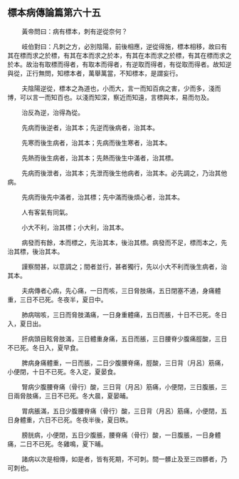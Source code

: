 ## 標本病傳論篇第六十五

<p>&emsp;&emsp;
黃帝問曰：病有標本，刺有逆從奈何？
</p>
<p>&emsp;&emsp;
岐伯對曰：凡刺之方，必別陰陽，前後相應，逆從得施，標本相移，故曰有其在標而求之於標，有其在本而求之於本，有其在本而求之於標，有其在標而求之於本。故治有取標而得者，有取本而得者，有逆取而得者，有從取而得者。故知逆與從，正行無問，知標本者，萬舉萬當，不知標本，是謂妄行。
</p>
<p>&emsp;&emsp;
夫陰陽逆從，標本之為道也，小而大，言一而知百病之害，少而多，淺而博，可以言一而知百也。以淺而知深，察近而知遠，言標與本，易而勿及。
</p>
<p>&emsp;&emsp;
治反為逆，治得為從。
</p>
<p>&emsp;&emsp;
先病而後逆者，治其本；先逆而後病者，治其本。
</p>
<p>&emsp;&emsp;
先寒而後生病者，治其本；先病而後生寒者，治其本。
</p>
<p>&emsp;&emsp;
先熱而後生病者，治其本；先熱而後生中滿者，治其標。
</p>
<p>&emsp;&emsp;
先病而後泄者，治其本；先泄而後生他病者，治其本。必先調之，乃治其他病。
</p>
<p>&emsp;&emsp;
先病而後先中滿者，治其標；先中滿而後煩心者，治其本。
</p>
<p>&emsp;&emsp;
人有客氣有同氣。
</p>
<p>&emsp;&emsp;
小大不利，治其標；小大利，治其本。
</p>
<p>&emsp;&emsp;
病發而有餘，本而標之，先治其本，後治其標。病發而不足，標而本之，先治其標，後治其本。
</p>
<p>&emsp;&emsp;
謹察間甚，以意調之；間者並行，甚者獨行，先以小大不利而後生病者，治其本。
</p>
<p>&emsp;&emsp;
夫病傳者心病，先心痛，一日而咳，三日脅肢痛，五日閉塞不通，身痛體重，三日不已死。冬夜半，夏日中。
</p>
<p>&emsp;&emsp;
肺病喘咳，三日而脅肢滿痛，一日身重體痛，五日而脹，十日不已死。冬日入，夏日出。
</p>
<p>&emsp;&emsp;
肝病頭目眩脅肢滿，三日體重身痛，五日而脹，三日腰脊少腹痛脛酸，三日不已死。冬日入，夏早食。
</p>
<p>&emsp;&emsp;
脾病身痛體重，一日而脹，二日少腹腰脊痛，脛酸，三日背（月呂）筋痛，小便閉，十日不已死。冬入定，夏晏食。
</p>
<p>&emsp;&emsp;
腎病少腹腰脊痛（骨行）酸，三日背（月呂）筋痛，小便閉，三日腹脹，三日兩脅肢痛，三日不已死。冬大晨，夏晏晡。
</p>
<p>&emsp;&emsp;
胃病脹滿，五日少腹腰脊痛（骨行）酸，三日背（月呂）筋痛，小便閉，五日身體重，六日不已死。冬夜半後，夏日眣。
</p>
<p>&emsp;&emsp;
膀胱病，小便閉，五日少腹脹，腰脊痛（骨行）酸，一日腹脹，一日身體痛，二日不已死。冬雞鳴，夏下晡。
</p>
<p>&emsp;&emsp;
諸病以次是相傳，如是者，皆有死期，不可刺。間一髒止及至三四髒者，乃可刺也。
</p>
